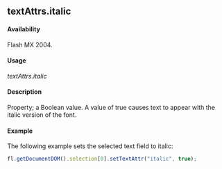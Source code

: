 ## textAttrs.italic

#### Availability

Flash MX 2004.

#### Usage

*textAttrs.italic*

#### Description

Property; a Boolean value. A value of true causes text to appear with the italic version of the font.

#### Example

The following example sets the selected text field to italic:

```javascript
fl.getDocumentDOM().selection[0].setTextAttr("italic", true);

```